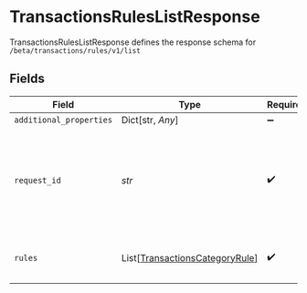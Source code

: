 # TransactionsRulesListResponse

TransactionsRulesListResponse defines the response schema for `/beta/transactions/rules/v1/list`


## Fields

| Field                                                                                                                                       | Type                                                                                                                                        | Required                                                                                                                                    | Description                                                                                                                                 |
| ------------------------------------------------------------------------------------------------------------------------------------------- | ------------------------------------------------------------------------------------------------------------------------------------------- | ------------------------------------------------------------------------------------------------------------------------------------------- | ------------------------------------------------------------------------------------------------------------------------------------------- |
| `additional_properties`                                                                                                                     | Dict[str, *Any*]                                                                                                                            | :heavy_minus_sign:                                                                                                                          | N/A                                                                                                                                         |
| `request_id`                                                                                                                                | *str*                                                                                                                                       | :heavy_check_mark:                                                                                                                          | A unique identifier for the request, which can be used for troubleshooting. This identifier, like all Plaid identifiers, is case sensitive. |
| `rules`                                                                                                                                     | List[[TransactionsCategoryRule](../../models/shared/transactionscategoryrule.md)]                                                           | :heavy_check_mark:                                                                                                                          | A list of the Item's transaction rules                                                                                                      |